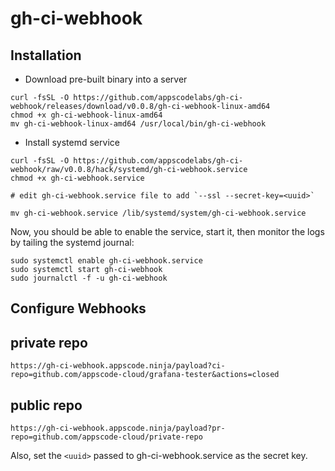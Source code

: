 # gh-ci-webhook

## Installation

- Download pre-built binary into a server

```console
curl -fsSL -O https://github.com/appscodelabs/gh-ci-webhook/releases/download/v0.0.8/gh-ci-webhook-linux-amd64
chmod +x gh-ci-webhook-linux-amd64
mv gh-ci-webhook-linux-amd64 /usr/local/bin/gh-ci-webhook
```

- Install systemd service

```console
curl -fsSL -O https://github.com/appscodelabs/gh-ci-webhook/raw/v0.0.8/hack/systemd/gh-ci-webhook.service
chmod +x gh-ci-webhook.service

# edit gh-ci-webhook.service file to add `--ssl --secret-key=<uuid>`

mv gh-ci-webhook.service /lib/systemd/system/gh-ci-webhook.service
```

Now, you should be able to enable the service, start it, then monitor the logs by tailing the systemd journal:

```console
sudo systemctl enable gh-ci-webhook.service
sudo systemctl start gh-ci-webhook
sudo journalctl -f -u gh-ci-webhook
```

## Configure Webhooks

## private repo
`https://gh-ci-webhook.appscode.ninja/payload?ci-repo=github.com/appscode-cloud/grafana-tester&actions=closed`

## public repo
`https://gh-ci-webhook.appscode.ninja/payload?pr-repo=github.com/appscode-cloud/private-repo`

Also, set the `<uuid>` passed to gh-ci-webhook.service as the secret key.
